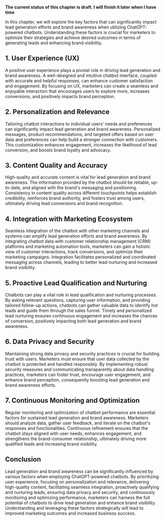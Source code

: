 **The current status of this chapter is draft. I will finish it later when I have time**

In this chapter, we will explore the key factors that can significantly impact lead generation efforts and brand awareness when utilizing ChatGPT-powered chatbots. Understanding these factors is crucial for marketers to optimize their strategies and achieve desired outcomes in terms of generating leads and enhancing brand visibility.

**1. User Experience (UX)**
---------------------------

A positive user experience plays a pivotal role in driving lead generation and brand awareness. A well-designed and intuitive chatbot interface, coupled with accurate and helpful responses, can enhance customer satisfaction and engagement. By focusing on UX, marketers can create a seamless and enjoyable interaction that encourages users to explore more, increases conversions, and positively impacts brand perception.

**2. Personalization and Relevance**
------------------------------------

Tailoring chatbot interactions to individual users' needs and preferences can significantly impact lead generation and brand awareness. Personalized messages, product recommendations, and targeted offers based on user data and preferences can help build a stronger connection with customers. This customization enhances engagement, increases the likelihood of lead conversion, and boosts brand loyalty and advocacy.

**3. Content Quality and Accuracy**
-----------------------------------

High-quality and accurate content is vital for lead generation and brand awareness. The information provided by the chatbot should be reliable, up-to-date, and aligned with the brand's messaging and positioning. Consistency in content quality across different touchpoints helps establish credibility, reinforces brand authority, and fosters trust among users, ultimately driving lead conversions and brand recognition.

**4. Integration with Marketing Ecosystem**
-------------------------------------------

Seamless integration of the chatbot with other marketing channels and systems can amplify lead generation efforts and brand awareness. By integrating chatbot data with customer relationship management (CRM) platforms and marketing automation tools, marketers can gain a holistic view of customer interactions, track conversions, and optimize their marketing campaigns. Integration facilitates personalized and coordinated messaging across channels, leading to better lead nurturing and increased brand visibility.

**5. Proactive Lead Qualification and Nurturing**
-------------------------------------------------

Chatbots can play a vital role in lead qualification and nurturing processes. By asking relevant questions, capturing user information, and providing tailored follow-up actions, chatbots can gather valuable data to identify hot leads and guide them through the sales funnel. Timely and personalized lead nurturing ensures continuous engagement and increases the chances of conversion, positively impacting both lead generation and brand awareness.

**6. Data Privacy and Security**
--------------------------------

Maintaining strong data privacy and security practices is crucial for building trust with users. Marketers must ensure that user data collected by the chatbot is protected and handled responsibly. By implementing robust security measures and communicating transparently about data handling practices, marketers can foster trust, encourage user engagement, and enhance brand perception, consequently boosting lead generation and brand awareness efforts.

**7. Continuous Monitoring and Optimization**
---------------------------------------------

Regular monitoring and optimization of chatbot performance are essential factors for sustained lead generation and brand awareness. Marketers should analyze data, gather user feedback, and iterate on the chatbot's responses and functionalities. Continuous refinement ensures that the chatbot stays aligned with user needs, enhances engagement, and strengthens the brand-consumer relationship, ultimately driving more qualified leads and increasing brand visibility.

**Conclusion**
--------------

Lead generation and brand awareness can be significantly influenced by various factors when employing ChatGPT-powered chatbots. By prioritizing user experience, focusing on personalization and relevance, delivering high-quality content, facilitating seamless integration, proactively qualifying and nurturing leads, ensuring data privacy and security, and continuously monitoring and optimizing performance, marketers can harness the full potential of chatbots to drive lead generation and enhance brand visibility. Understanding and leveraging these factors strategically will lead to improved marketing outcomes and increased business success.
